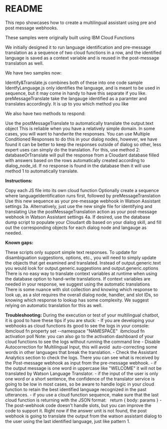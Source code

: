 # README


This repo showcases how to create a multilingual assistant using pre and post message webhooks.

These samples were originally built using IBM Cloud Functions

We initially designed it to run language identification and pre-message translation as a sequence of two cloud functions in a row, and the identified language is saved as a context variable and is reused in the post-message translation as well.

We have two samples now:

   Identify&Translate.js combines both of these into one code sample
   IdentfyLanguage.js only identifies the language, and is meant to be used in sequence, but it may come in handy to have this separate if you like.
   preMessageTranslate take the langauge identified as a paramter and translates accordingly. It is up to you which method you like

We also have two methods to respond:

   Use the postMessageTranslate to automatically translate the output.text object This is reliable when you have a relatively simple domain. In some cases, you will want to handwrite the responses. You can use Multiple Conditioned Responses to do this in your dialog nodes, however, we have found it can be better to keep the responses outside of dialog so other, less expert uses can simply do the translation. For this, use method 2:
    databaseOrTranslate will pull the response from a Cloudant database filled with answers based on the rows automatically created according to dialog_node_id. If no response is found in the database then it will use method 1 to automatically translate.

**Instructions:**

   Copy each JS file into its own cloud function
   Optionally create a sequence where languageIdentification runs first, followed by preMessageTranslation
   Use this new sequence as your pre-message webhook in Watson Assistant settings 3a. Alternatively, just use the new single file for identifying and translating
   Use the postMessageTranslation action as your post-message webhook in Watson Assistant settings 4a. If desired, use the database dump script to populate your Cloudant db based on your dialog skill, and fill out the corresponding objects for each dialog node and langauge as needed.

**Known gaps:**

   These scripts only support simple text responses. To update for disambiguation suggestions, options, etc., you will need to simply update the objects that get examined and translated. Instead of output.generic.text you would look for output.generic.suggestions and output.generic.options
   There is no easy way to translate context variables at runtime when using the database option to hand-write translations. If context variables are needed in your response, we suggest using the automatic translations
   There is some nuance with slot collection and knowing which response to look up, as a slot requires the overall dialog node, handler, and slot IDs, so knowing which response to lookup has some complexity. We suggest relying on automatic translation for this as well.
    
**Troubleshooting:**
    During the execution or test of your multilingual chatbot, it is good to have these tips if you are stuck:
    - If you are developing your webhooks as cloud functions its good to see the logs in your console: 
        ibmcloud fn property set --namespace "NAMESPACE" 
        ibmcloud fn activation poll
        Note: you can also go to the activation dashboard of your cloud functions to see the logs without running the command line
    - Disable Autocorrection for Multilingual Input, this will avoid  auto-correcting some words in other languages that break the translation.
    - Check the Assistant Analytics section to check the logs. There you can see what is received by the Post-message webhook as input from the pre-message webhook.
    - if the output message is one word in uppercase like "WELCOME" it will not be translated by Watson Language Translator.
    - if the input of the user is only one word or a short sentence, the confidence of the translator service is going to be low in most cases, so be aware to handle logic in your cloud function to retain the best identified language recognized in the past utterances.
    - if you use a cloud function sequence, make sure that the last cloud function is returning with the JSON format:   return { body: params }
    - The post-webhook code doesn't handle slots, but you can improve the code to support it. Right now if the answer unit is not found, the post webhook is going to translate the output from the watson assistant dialog to the user using the last identified language, just like pattern 1.

